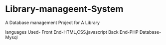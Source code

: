 # Library-manageent-System
A Database management Project for A Library

languages Used-
Front End-HTML,CSS,javascript
Back End-PHP
Database-Mysql
